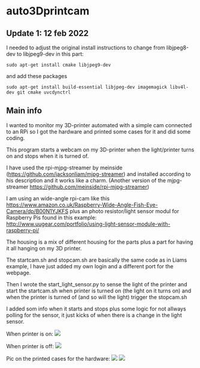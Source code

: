 # auto3Dprintcam
## Update 1: 12 feb 2022
I needed to adjust the original install instructions to change from libjpeg8-dev to libjpeg9-dev in this part: 
```
sudo apt-get install cmake libjpeg9-dev
```
and add these packages
```
sudo apt-get install build-essential libjpeg-dev imagemagick libv4l-dev git cmake uvcdynctrl
```

## Main info
I wanted to monitor my 3D-printer automated with a simple cam connected to an RPi so I got the hardware and printed 
some cases for it and did some coding.

This program starts a webcam on my 3D-printer when the light/printer turns on and stops when it is turned of.

I have used the rpi-mjpg-streamer by meinside (https://github.com/jacksonliam/mjpg-streamer) and installed according to 
his description and it works like a charm.
(Another version of the mjpg-streamer https://github.com/meinside/rpi-mjpg-streamer)

I am using an wide-angle rpi-cam like this https://www.amazon.co.uk/Raspberry-Wide-Angle-Fish-Eye-Camera/dp/B00N1YJKFS
plus an photo resistor/light sensor modul for Raspberry Pis found in this example:
http://www.uugear.com/portfolio/using-light-sensor-module-with-raspberry-pi/

The housing is a mix of different housing for the parts plus a part for having it all hanging on my 3D printer.

The startcam.sh and stopcam.sh are basically the same code as in Liams example, I have just added my own login and 
a different port for the webpage. 

Then I wrote the start_light_sensor.py to sense the light of the printer and start the startcam.sh when printer is turned on 
(the light on it turns on) and when the printer is turned of (and so will the light) trigger the stopcam.sh

I added som info when it starts and stops plus some logic for not allways polling for the sensor, it just kicks of when 
there is a change in the light sensor.

When printer is on:
<img src="https://lh3.googleusercontent.com/5Em_1LcUUTc5ShWbAxS-tmmlcLZ-dyHTSafWTviRcWYmaCM5NoU-iopV6Ue_pG0yPIisSI-2A4iOACS5Zir82gWW7i9qhQct81HXhtE2f3g4m-_wNi_U6MCXrc2ZrPOSybczvSLYd9tTYpzyfgNDrhI4sxbFgke-cmu6bOToA_ylF6cpDAeMs_TBGTM_MFG1nv0_ejDAZPhn7s1XmWqLwk7K0IgEQypgCHm-syOrMzEp3EK00db3L_bpNJgFTc2zNEV5YM72YuF7y3iSyy7eRCVadBa-m1UgdukfWsO4iz0nhs_otx4X0E8rfNsnenM24xNhhDLEjDHY38it-_ZXTQ-qomRNJ_740pMUiK6VJKKts9jZ3G45XqWfYJqrwsG7IIWQjaRkNk-cmtWrOjVxnJXWjxKTlS1pHUV2IyBTENcVAwA3YDfFbuQe6wcxbL0U7vgdZ31AfDascax_5BpcsvgxCsw3ONYdjvgox-9kKcnWkrdlTzdREbEBn-Awq6x8LltWebGd68ViZ-uy3ymyv-H3Ss1cd5v-C7sd2MuyOjz0P2ZOdUR139OYT2GDd455bL1oXqOWAxmDzHV_4S19urYQWJnd7E2YzUNFn3ns3VZWDSs0HzsK8uUA1KI9fTzO4i_dFNc9sEtlKleTLJTMJMiHIFfXbtJ0NsMGwW84ZIcysOCbbcy0jCtIKngi4hAcflmFEMiBb8gaJNqSCuOHY6HEjQ=w1920-h934-no">

When printer is off:
<img src="https://lh3.googleusercontent.com/XcTSSLjuAyInUdLa5F2zmk2wizRg9N33bQRF6kibw2t0TgLlJ7SUnvuks7O9xfnCkBHOp_P64r_T6WzcfKuoQYDlkTEimsgKhw8VVkIvC75nbiV06s9qC6Brum_pCxmpJbMnhNhd6JvHHPj3x4JINKNyLlH-gjB38lZ2MTBHSHv3IKINLxqrHvMM_xnoVMGg1mUOh4_-scVSyXQPwgl2N_nuf4zu_6UYuT8XsSqN1aLEq4yiKttFGuYCUvDdoqSJ2ViTGTj7AcwSoi7mEysqRm8-HLfTpV77S0Az5vWG9ryPTuWbAtj_A8fVKHztNqXJgP2H_qPGSxAdAChB2RU8ifKshHxatMPKcA8gHOPrsl8yJdAXhi9UkZS-AQbeYVux8WKNlim9W1wH0ri4ZE1cmV9USoiP6-rC3H0w1Yv3MB9gG4CTydjk4RQrCyqq5PY7VxN_L_3f3Kt2evk7giHRfY-Y4H9nutcr__DyPTm7dFd3dUcjA1Ev09qoPe79bCpLiG3KZB5FHmujVuc_BEtePUT3rUxnCCMnwvBuNjeaEvFiEYye5pxVj3_Vm8CySFocVOfV2iY1YvmB52U1kCojjYn9gNPfvRuEFlUgc2RIjKrJTTOgLIregfntvC_2l6jEXhZxxgkvl669A8D79WgxjM9rv6hnuaSaA_dlSKOaNuEOrfHRQ2TS80lfr3Fc--EyT_OUwkTkVgfT82vsAtqBKLJ8jQ=w1920-h934-no">

Pic on the printed cases for the hardware:
<img src="https://lh3.googleusercontent.com/3X6HrI7hx3ND-n5r0y1wq9fAkVaolU-2HY552jkb5f9TQck4dbhrOkhjYsZpCZr7ks6FkXYVxXyDSaSxDWA3UNeCrQgv1iThnRdatnrRoMqHGjhK_lOB0XRqb8BYeh3efiPv9tWVDa1zIj3zjJy3yMojHz6e6D1gSiAEwh-r3gndKO05CfgymlV-4gAzIILbg3EcXWqXB6aYduGRD_RH-0hVxdcGbaSyVUTYGhQmziksWRUx9tASeDlUAUprbuQe-dRwRD0lmwAipvhgIF2QtsVVrQ0Dfpj6Socq3X5C80joJvYLuefNV-xUCCbSpE0NOOK2jIWy7bdIPOLBDpMaw9pk1-5gxgHrDXBCAghsspfpnuCa0RiX4c5n5nII-dOC6UVeg43WJnPFM96gWXJR280MT-vdsab67CQewLCik2pnzLH6S7zaulHrZL1hWvdaHIkZXCDe5rsbBdf5qxdmg3hi-UoEi49bobdYd3Vk3PdbDwptcDpS06QHSYpo-_nbvj503KAi_U18YGi2YyTOt00vSX0-A9-x5CoT5CunpQQEqFLaV7Qe2SuKFx-GL560ZIPRl1xLvj0ERCXAm389cc_jPFciwiqq7dAOntVKcvJzdV0EMNwW6EgESXr19ywIbC8o8KxYrjeB4UWG2WhUg2gO-9Z_GYhCNh9aeHkBOerw_oAXg2Iq--m74WRdc6F8X_kcbuD4G_KG29fNdbA9HUcF3w=w1695-h947-no">
<img src="https://lh3.googleusercontent.com/pB4yY9gT357FtjVKjqhwuyLZ_TTRqDsYuLTFq9ZsGiH5r3L3LtRQxH4Fr9WKbhFYgN-IwYDXh78qpCDeUWPcomx8VY4kjjnfwCWgrBx5VKiosGGwj174iW9rBU_vSHgypii9EDwiI_H3tWhIZ9rbDAKorJnIVwWQq6kR-pnQZHs8Le47cEq_jJBZuscD1K5q3_GmHnXMIozrDUOIfYJ9RHSj8ZmBrHrT7BIO1df617N6WXbke-jbFZ5URj8RVnCvPi2xcrFLTVzcIy7dA5F2J45t_Oy1BuoKwwVxArmHGX69vLznM-F_MMnc2tibfK8g2DSQ5scIp1LoPFLQLM3sosXF6DPYYJH6iV9ma2ngBeGZuQaC9soC_4ad-CBCiWjvXIXPsmTPFCgekRVZkv3j0RsG-o639AJwN-acO80l6D1zxgqrnrcnJSJBdreyzre2QwwDL6LSKhCbC7nbamarJNA522AsVGsWQVISsMYSruUbk36GTrP4Rne9MvZvkPEv3Jcjjn4Bsf49hFy_WtMLKi9UUd3bwhidnzVAIQF1w7sZwdu81wYa_gTKN_Wt1RIWlbtBQHfhlZ8Yz8-iNN4keFYJ428HLo2b6Omir2vbwbMz1IfJ0SIaMTyA5QnwpWaDUKWyJOifbHRJolLG4zYx7uJ5Qp0t8Lt7ooYtotnxMVWf6gm7zLfNJXMUsRsEXU-4x5VhEf8zVeG8wu2b9FmAX12kqA=w530-h948-no">
